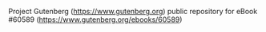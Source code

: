 Project Gutenberg (https://www.gutenberg.org) public repository for eBook #60589 (https://www.gutenberg.org/ebooks/60589)

